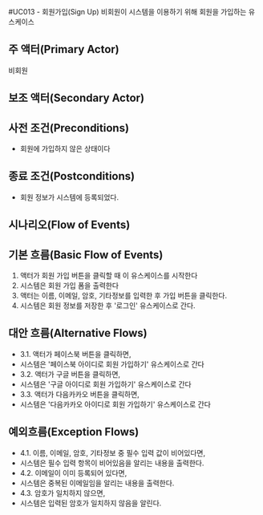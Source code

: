 #UC013 - 회원가입(Sign Up)
비회원이 시스템을 이용하기 위해 회원을 가입하는 유스케이스

## 주 액터(Primary Actor)
비회원

## 보조 액터(Secondary Actor)

## 사전 조건(Preconditions)
- 회원에 가입하지 않은 상태이다

## 종료 조건(Postconditions)
- 회원 정보가 시스템에 등록되었다.

## 시나리오(Flow of Events)

## 기본 흐름(Basic Flow of Events)
1. 액터가 회원 가입 버튼을 클릭할 때 이 유스케이스를 시작한다
2. 시스템은 회원 가입 폼을 출력한다
3. 액터는 이름, 이메일, 암호, 기타정보를 입력한 후 가입 버튼을 클릭한다.
4. 시스템은 회원 정보를 저장한 후 '로그인' 유스케이스로 간다.

## 대안 흐름(Alternative Flows)
- 3.1. 액터가 페이스북 버튼을 클릭하면,
 - 시스템은 '페이스북 아이디로 회원 가입하기' 유스케이스로 간다
- 3.2. 액터가 구글 버튼을 클릭하면,
 - 시스템은 '구글 아이디로 회원 가입하기' 유스케이스로 간다
- 3.3. 액터가 다음카카오 버튼을 클릭하면,
 - 시스템은 '다음카카오 아이디로 회원 가입하기' 유스케이스로 간다 

## 예외흐름(Exception Flows)
- 4.1. 이름, 이메일, 암호, 기타정보 중 필수 입력 값이 비어있다면,
 - 시스템은 필수 입력 항목이 비어있음을 알리는 내용을 출력한다.
- 4.2. 이메일이 이미 등록되어 있다면,
 - 시스템은 중복된 이메일임을 알리는 내용을 출력한다.
- 4.3. 암호가 일치하지 않으면,
 - 시스템은 입력된 암호가 일치하지 않음을 알린다.
